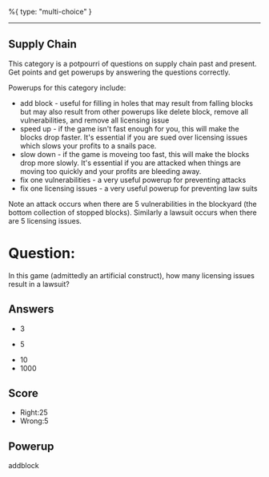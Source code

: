 %{
 type: "multi-choice"
}

---
## Supply Chain

This category is
a potpourri of questions
on supply chain past and present.
Get points and get powerups
by answering the questions correctly.

Powerups for this category include:
- add block - useful for filling in holes that may result from falling blocks but may also result from other powerups like delete block, remove all vulnerabilities, and remove all licensing issue
- speed up - if the game isn't fast enough for you, this will make the blocks drop faster. It's essential if you are sued over licensing issues which slows your profits to a snails pace.
- slow down - if the game is moveing too fast, this will make the blocks drop more slowly. It's essential if you are attacked when things are moving too quickly and your profits are bleeding away.
- fix one vulnerabilities - a very useful powerup for preventing attacks
- fix one licensing issues  - a very useful powerup for preventing law suits

Note an attack occurs when there are 5 vulnerabilities in the blockyard
(the bottom collection of stopped blocks).
Similarly a lawsuit occurs when there are 5 licensing issues.

# Question:
In this game (admittedly an artificial construct),
how many licensing issues result in a lawsuit?

## Answers
- 3
* 5
- 10
- 1000

## Score
- Right:25
- Wrong:5

## Powerup
addblock
